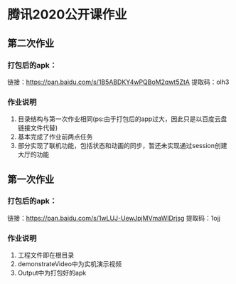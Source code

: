 # 腾讯2020公开课作业

## 第二次作业
### 打包后的apk：
链接：https://pan.baidu.com/s/1B5ABDKY4wPQBoM2qwt5ZtA 
提取码：olh3 

### 作业说明
1. 目录结构与第一次作业相同(ps:由于打包后的app过大，因此只是以百度云盘链接文件代替)
2. 基本完成了作业前两点任务
3. 部分实现了联机功能，包括状态和动画的同步，暂还未实现通过session创建大厅的功能

## 第一次作业
### 打包后的apk：
链接：https://pan.baidu.com/s/1wLUJ-UewJpjMVmaWlDrjsg 
提取码：1ojj 

### 作业说明
1. 工程文件即在根目录
2. demonstrateVideo中为实机演示视频
3. Output中为打包好的apk
